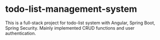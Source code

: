 # todo-list-management-system
This is a full-stack project for todo-list system with Angular, Spring Boot, Spring Security. Mainly implemented CRUD functions and user authentication.
